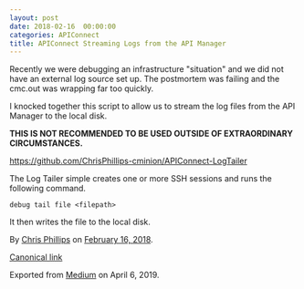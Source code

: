 ```yaml
---
layout: post
date: 2018-02-16  00:00:00
categories: APIConnect
title: APIConnect Streaming Logs from the API Manager
---
```

 <!--more-->

Recently we were debugging an infrastructure "situation" and we did not
have an external log source set up. The postmortem was failing and the
cmc.out was wrapping far too quickly.

I knocked together this script to allow us to stream the log files from
the API Manager to the local disk.

**THIS IS NOT RECOMMENDED TO BE USED OUTSIDE OF EXTRAORDINARY
CIRCUMSTANCES.**

<https://github.com/ChrisPhillips-cminion/APIConnect-LogTailer>

The Log Tailer simple creates one or more SSH sessions and runs the
following command.

```
debug tail file <filepath>
```

It then writes the file to the local disk.





By [Chris Phillips](https://medium.com/@cminion) on
[February 16, 2018](https://medium.com/p/3a040acf2cb2).

[Canonical
link](https://medium.com/@cminion/apiconnect-streaming-logs-from-the-api-manager-3a040acf2cb2)

Exported from [Medium](https://medium.com) on April 6, 2019.
